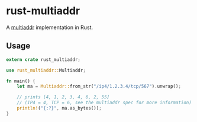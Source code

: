 # rust-multiaddr

A [multiaddr](https://github.com/jbenet/multiaddr) implementation in Rust.

## Usage

```rust
extern crate rust_multiaddr;

use rust_multiaddr::Multiaddr;

fn main() {
    let ma = Multiaddr::from_str("/ip4/1.2.3.4/tcp/567").unwrap();

    // prints [4, 1, 2, 3, 4, 6, 2, 55]
    // (IP4 = 4, TCP = 6, see the multiaddr spec for more information)
    println!("{:?}", ma.as_bytes());
}
```
